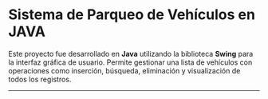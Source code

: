 # Sistema de Parqueo de Vehículos en JAVA

Este proyecto fue desarrollado en **Java** utilizando la biblioteca **Swing** para la interfaz gráfica de usuario. Permite gestionar una lista de vehículos con operaciones como inserción, búsqueda, eliminación y visualización de todos los registros.

---
